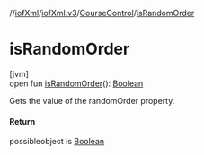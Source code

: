 //[iofXml](../../../index.md)/[iofXml.v3](../index.md)/[CourseControl](index.md)/[isRandomOrder](is-random-order.md)

# isRandomOrder

[jvm]\
open fun [isRandomOrder](is-random-order.md)(): [Boolean](https://kotlinlang.org/api/latest/jvm/stdlib/kotlin/-boolean/index.html)

Gets the value of the randomOrder property.

#### Return

possibleobject is [Boolean](https://docs.oracle.com/javase/8/docs/api/java/lang/Boolean.html)
